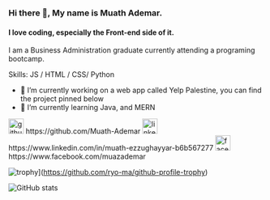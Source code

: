 ### Hi there 👋, My name is Muath Ademar.
#### I love coding, especially the Front-end side of it.
I am a Business Administration graduate currently attending a programing bootcamp.

Skills:  JS / HTML / CSS/ Python

- 🔭 I’m currently working on a web app called Yelp Palestine, you can find the project pinned below
- 🌱 I’m currently learning  Java, and MERN 


<img src='https://cdn.jsdelivr.net/npm/simple-icons@3.0.1/icons/github.svg' alt='github' height='30'> 
https://github.com/Muath-Ademar  
<img src='https://cdn.jsdelivr.net/npm/simple-icons@3.0.1/icons/linkedin.svg' alt='linkedin' height='30'> 
https://www.linkedin.com/in/muath-ezzughayyar-b6b567277
<img src='https://cdn.jsdelivr.net/npm/simple-icons@3.0.1/icons/facebook.svg' alt='facebook' height='30' margin-bottom ='-10px'> 
https://www.facebook.com/muazademar   

![trophy](https://github-profile-trophy.vercel.app/?username=Muath-Ademar)](https://github.com/ryo-ma/github-profile-trophy)

![GitHub stats](https://github-readme-stats.vercel.app/api?username=Muath-Ademar&show_icons=true)  

